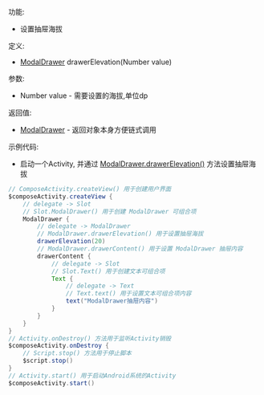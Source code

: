 功能:

+ 设置抽屉海拔

定义:

+ [ModalDrawer](/API/UI/Compose/Widget/ModalDrawer/README.md)  drawerElevation(Number value)

参数:

+ Number value - 需要设置的海拔,单位dp

返回值:

+ [ModalDrawer](/API/UI/Compose/Widget/ModalDrawer/README.md)  - 返回对象本身方便链式调用

示例代码:

+ 启动一个Activity,
  并通过 [ModalDrawer.drawerElevation()](/API/UI/Compose/Widget/ModalDrawer/README.md?id=drawerElevation)
  方法设置抽屉海拔

```groovy
// ComposeActivity.createView() 用于创建用户界面
$composeActivity.createView {
    // delegate -> Slot
    // Slot.ModalDrawer() 用于创建 ModalDrawer 可组合项
    ModalDrawer {
        // delegate -> ModalDrawer
        // ModalDrawer.drawerElevation() 用于设置抽屉海拔
        drawerElevation(20)
        // ModalDrawer.drawerContent() 用于设置 ModalDrawer 抽屉内容
        drawerContent {
            // delegate -> Slot
            // Slot.Text() 用于创建文本可组合项
            Text {
                // delegate -> Text
                // Text.text() 用于设置文本可组合项内容
                text("ModalDrawer抽屉内容")
            }
        }
    }
}
// Activity.onDestroy() 方法用于监听Activity销毁
$composeActivity.onDestroy {
    // Script.stop() 方法用于停止脚本
    $script.stop()
}
// Activity.start() 用于启动Android系统的Activity
$composeActivity.start()
```
